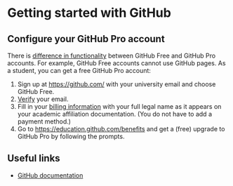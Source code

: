 # Getting started with GitHub

## Configure your GitHub Pro account

There is [difference in functionality](https://docs.github.com/en/get-started/learning-about-github/githubs-plans) between GitHub Free and GitHub Pro accounts. For example, GitHub Free accounts cannot use GitHub pages.
As a student, you can get a free GitHub Pro account:

1. Sign up at https://github.com/ with your university email and choose GitHub Free.
2. [Verify](https://docs.github.com/en/account-and-profile/setting-up-and-managing-your-personal-account-on-github/managing-email-preferences/verifying-your-email-address) your email.
3. Fill in your [billing information](https://github.com/settings/billing/payment_information) with your full legal name as it appears on your academic affiliation documentation. (You do not have to add a payment method.)
4. Go to https://education.github.com/benefits and get a (free) upgrade to GitHub Pro by following the prompts.

## Useful links

- [GitHub documentation](https://docs.github.com)